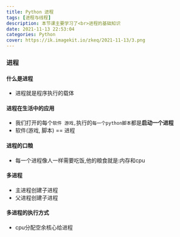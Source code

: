 ```yaml
---
title: Python 进程
tags: [进程与线程]
description: 本节课主要学习了<br>进程的基础知识
date: 2021-11-13 22:53:04
categories: Python
cover: https://ik.imagekit.io/zkeq/2021-11-13/3.png
---
```


### 进程

#### 什么是进程

- 进程就是程序执行的载体

#### 进程在生活中的应用 

- 我们打开的每个`软件 游戏,`执行的`每一个python脚本`都是**启动一个进程**
- 软件(游戏, 脚本) == 进程

#### 进程的口粮

- 每一个进程像人一样需要吃饭,他的粮食就是:内存和cpu

#### 多进程

- 主进程创建子进程
- 父进程创建子进程

#### 多进程的执行方式

- cpu分配空余核心给进程

